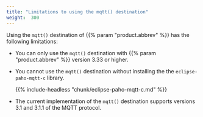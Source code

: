 ```yaml
---
title: "Limitations to using the mqtt() destination"
weight:  300
---
```

<!-- DISCLAIMER: This file is based on the syslog-ng Open Source Edition documentation https://github.com/balabit/syslog-ng-ose-guides/commit/2f4a52ee61d1ea9ad27cb4f3168b95408fddfdf2 and is used under the terms of The syslog-ng Open Source Edition Documentation License. The file has been modified by Axoflow. -->

Using the `mqtt()` destination of {{% param "product.abbrev" %}} has the following limitations:

  - You can only use the `mqtt()` destination with {{% param "product.abbrev" %}} version 3.33 or higher.

  - You cannot use the `mqtt()` destination without installing the the `eclipse-paho-mqtt-c` library.
    
    {{% include-headless "chunk/eclipse-paho-mqtt-c.md" %}}

  - The current implementation of the `mqtt()` destination supports versions 3.1 and 3.1.1 of the MQTT protocol.
